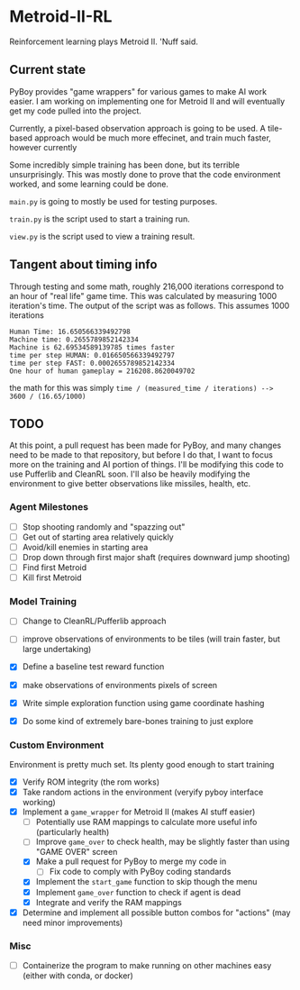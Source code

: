 # Metroid-II-RL

Reinforcement learning plays Metroid II. 'Nuff said.

## Current state

PyBoy provides "game wrappers" for various games to make AI work easier. I am
working on implementing one for Metroid II and will eventually get my code
pulled into the project.

Currently, a pixel-based observation approach is going to be used. A tile-based
approach would be much more effecinet, and train much faster, however currently

Some incredibly simple training has been done, but its terrible unsurprisingly.
This was mostly done to prove that the code environment worked, and some
learning could be done.

`main.py` is going to mostly be used for testing purposes.

`train.py` is the script used to start a training run.

`view.py` is the script used to view a training result.

## Tangent about timing info

Through testing and some math, roughly 216,000 iterations correspond to an hour
of "real life" game time. This was calculated by measuring 1000 iteration's
time. The output of the script was as follows. This assumes 1000 iterations

```
Human Time: 16.650566339492798
Machine time: 0.2655789852142334
Machine is 62.69534589139785 times faster
time per step HUMAN: 0.016650566339492797
time per step FAST: 0.0002655789852142334
One hour of human gameplay = 216208.8620049702
```
the math for this was simply
`time / (measured_time / iterations) --> 3600 / (16.65/1000)`


## TODO

At this point, a pull request has been made for PyBoy, and many changes need to
be made to that repository, but before I do that, I want to focus more on the
training and AI portion of things. I'll be modifying this code to use Pufferlib
and CleanRL soon. I'll also be heavily modifying the environment to give better
observations like missiles, health, etc.

### Agent Milestones
- [ ] Stop shooting randomly and "spazzing out"
- [ ] Get out of starting area relatively quickly
- [ ] Avoid/kill enemies in starting area
- [ ] Drop down through first major shaft (requires downward jump shooting) 
- [ ] Find first Metroid
- [ ] Kill first Metroid

### Model Training
- [ ] Change to CleanRL/Pufferlib approach
- [ ] improve  observations of environments to be tiles (will train faster, but large undertaking)
- [x] Define a baseline test reward function
- [x] make observations of environments pixels of screen
- [x] Write simple exploration function using game coordinate hashing
- [x] Do some kind of extremely bare-bones training to just explore


### Custom Environment
Environment is pretty much set. Its plenty good enough to start training
- [x] Verify ROM integrity (the rom works)
- [x] Take random actions in the environment (veryify pyboy interface working)
- [x] Implement a `game_wrapper` for Metroid II (makes AI stuff easier)
    - [ ] Potentially use RAM mappings to calculate more useful info (particularly health)
    - [ ] Improve `game_over` to check health, may be slightly faster than using "GAME OVER" screen
    - [x] Make a pull request for PyBoy to merge my code in
        - [ ] Fix code to comply with PyBoy coding standards
    - [x] Implement the `start_game` function to skip though the menu
    - [x] Implement `game_over` function to check if agent is dead
    - [x] Integrate and verify the RAM mappings 
- [x] Determine and implement all possible button combos for "actions" (may
  need minor improvements)

### Misc
- [ ] Containerize the program to make running on other machines easy (either
  with conda, or docker)
